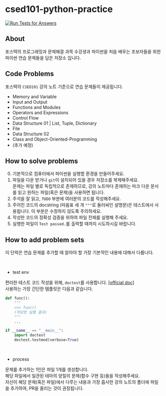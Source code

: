 # csed101-python-practice

[![Run Tests for Answers](https://github.com/PoApper/csed101-python-practice/actions/workflows/python-tests.yml/badge.svg?branch=main)](https://github.com/PoApper/csed101-python-practice/actions/workflows/python-tests.yml)


## About
포스텍의 프로그래밍과 문제해결 과목 수강생과 파이썬을 처음 배우는 초보자들을 위한 파이썬 연습 문제들을 담은 저장소 입니다.

## Code Problems
포스텍의 `CSED101` 강의 노트 기준으로 연습 문제들이 제공됩니다.

- Memory and Variable
- Input and Output
- Functions and Modules
- Operators and Expressions
- Control Flow
- Data Structure 01 | List, Tuple, Dictionary
- File
- Data Structure 02
- Class and Object-Oriented-Programming
- (추가 예정)

## How to solve problems
0. 기본적으로 컴퓨터에서 파이썬을 실행할 환경을 만들어주세요.  <br />
1. 파일을 다운 받거나 `git`이 설치되어 있을 경우 저장소를 복제해주세요.  <br />
   문제는 파일 별로 독립적으로 존재하므로, 강의 노트마다 존재하는 마크 다운 문서를 읽고 원하는 파일(혹은 문제)을 사용하면 됩니다.  <br />
2. 주석을 잘 읽고, `TODO` 부분에 여러분의 코드를 작성해주세요.  <br />
3. 주어진 코드의 docstring (따옴표 세 개 `"""`로 둘러싸인 설명문)은 테스트에서 사용됩니다. 이 부분은 수정하지 않도록 주의하세요. <br />
4. 작성한 코드의 정확성 검증을 위하여 파일 전체를 실행해 주세요.  <br />
5. 실행한 파일이 `Test passed.`를 출력할 때까지 시도하시길 바랍니다.  <br />

## How to add problem sets
이 단락은 연습 문제를 추가할 때 알아야 할 가장 기본적인 내용에 대해서 다룹니다.  

<br />

- test env

편리한 테스트 코드 작성을 위해, `doctest`를 사용합니다. <a href=https://docs.python.org/ko/3/library/doctest.html>[official doc]</a>  
사용하는 가장 간단한 템플릿은 다음과 같습니다.  
```python
def func():
    """
    >>> func()
    (적당한 실행 결과)
    """
    ...

if __name__ == "__main__":
    import doctest
    doctest.testmod(verbose=True)
```

<br />

- process

문제를 추가하는 1인은 파일 1개를 생성합니다.  
해당 파일에서 일관된 테마의 양질의 문제(함수 구현 등)들을 작성해주세요.  
자신이 해당 문제(혹은 파일)에서 다루는 내용과 가장 흡사한 강의 노트의 폴더에 파일을 추가하여, PR을 올리는 것이 권장됩니다.  

